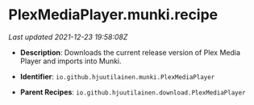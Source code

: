# PlexMediaPlayer.munki.recipe

_Last updated 2021-12-23 19:58:08Z_

- **Description**: Downloads the current release version of Plex Media Player and imports into Munki.

- **Identifier**: `io.github.hjuutilainen.munki.PlexMediaPlayer`

- **Parent Recipes**: `io.github.hjuutilainen.download.PlexMediaPlayer`